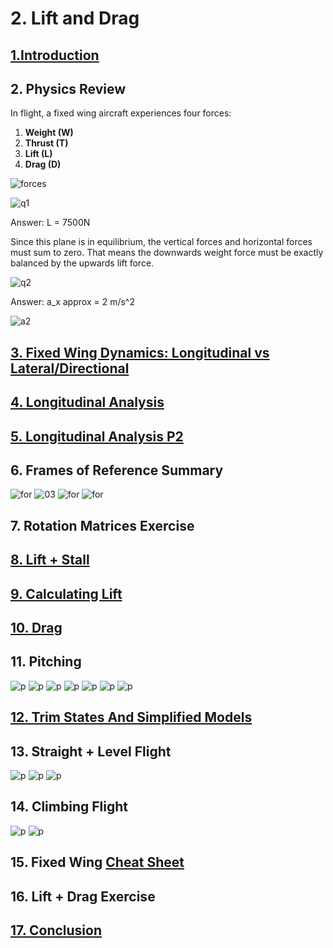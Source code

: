 # 2. Lift and Drag

## [1.Introduction](https://youtu.be/KYbi95VDT1s)

## 2. Physics Review

In flight, a fixed wing aircraft experiences four forces:

1. **Weight (W)**
2. **Thrust (T)**
3. **Lift (L)**
4. **Drag (D)**

![forces](images/forces1.png)

![q1](images/pq1.png)

Answer: L = 7500N

Since this plane is in equilibrium, the vertical forces and horizontal forces must sum to zero. That means the downwards weight force must be exactly balanced by the upwards lift force.

![q2](images/pq2.png)

Answer: a_x approx = 2 m/s^2

![a2](images/pa2.png)

## [3. Fixed Wing Dynamics: Longitudinal vs Lateral/Directional](https://youtu.be/k_sNlUyeNS0)

## [4. Longitudinal Analysis](https://www.youtube.com/watch?v=Y2qxWFaWwt0&feature=emb_logo)

## [5. Longitudinal Analysis  P2](https://youtu.be/JU5iSi-RoAE)

## 6. Frames of Reference Summary

![for](images/for1.png)
![03](images/03-longitudinal-analysis.png)
![for](images/for2.png)
![for](images/for3.png)

## 7. Rotation Matrices Exercise

## [8. Lift + Stall](https://youtu.be/8iVgnZ0hrW4)

## [9. Calculating Lift](https://youtu.be/I94_czCrWn0)

## [10. Drag](https://youtu.be/WJp3-vrVVcM)

## 11. Pitching
![p](images/p1.png)
![p](images/pitching1.png)
![p](images/p2.png)
![p](images/pitching2.png)
![p](images/p3.png)
![p](images/pitching3.png)
![p](images/p4.png)

## [12. Trim States And Simplified Models](https://youtu.be/ANXsAZ6ZuoI)

## 13. Straight + Level Flight
![p](images/slf1.png)
![p](images/slf2.png)
![p](images/slf3.png)

## 14. Climbing Flight
![p](images/cf1.png)
![p](images/cf2.png)


## 15. Fixed Wing [Cheat Sheet](https://www.overleaf.com/project/5c38c45c44913a4f54d89e3f)

## 16. Lift + Drag Exercise

## [17. Conclusion](https://youtu.be/DR7ObN2rBRs)
